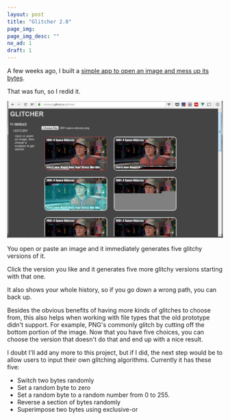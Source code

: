 ```yaml
---
layout: post
title: "Glitcher 2.0"
page_img: 
page_img_desc: ""
no_ad: 1
draft: 1
---
```


A few weeks ago, I built a <a href="http://dankuck.github.io/2017/01/04/glitch-art.html">simple app to open an image and mess up its bytes</a>.

That was fun, so I redid it.

<img src="/assets/glitcher2.png" style="width: 800px" />

You open or paste an image and it immediately generates five glitchy versions of it.

Click the version you like and it generates five more glitchy versions starting with that one.

It also shows your whole history, so if you go down a wrong path, you can back up.

Besides the obvious benefits of having more kinds of glitches to choose from, this also helps when working with file types that the old prototype didn't support. For example, PNG's commonly glitch by cutting off the bottom portion of the image. Now that you have five choices, you can choose the version that doesn't do that and end up with a nice result.

I doubt I'll add any more to this project, but if I did, the next step would be to allow users to input their own glitching algorithms. Currently it has these five:

* Switch two bytes randomly
* Set a random byte to zero
* Set a random byte to a random number from 0 to 255.
* Reverse a section of bytes randomly
* Superimpose two bytes using exclusive-or
